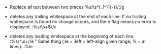 * Replace all text between two braces
%s/\s*{\_[^}]\{-}}/;/g

* deletes any trailing whitespace at the end of each line. If no trailing whitespace is found no change occurs, and the e flag means no error is displayed. 
:%s/\s\+$//e

* deletes any leading whitespace at the beginning of each line. 
:%s/^\s\+//e
" Same thing (:le = :left = left-align given range; % = all lines):
:%le

